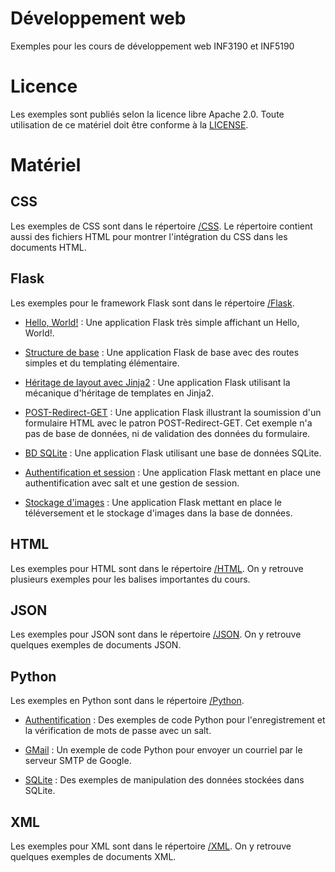 # Développement web

Exemples pour les cours de développement web INF3190 et INF5190

# Licence

Les exemples sont publiés selon la licence libre Apache 2.0. Toute utilisation
de ce matériel doit être conforme à la [LICENSE](LICENSE).

# Matériel

## CSS

Les exemples de CSS sont dans le répertoire [/CSS](/CSS). Le répertoire contient
aussi des fichiers HTML pour montrer l'intégration du CSS dans les documents
HTML.

## Flask

Les exemples pour le framework Flask sont dans le répertoire [/Flask](/Flask).

* [Hello, World!](/Flask/hello-world) : Une application Flask très simple
  affichant un Hello, World!.

* [Structure de base](/Flask/structure-base) : Une application Flask de base
  avec des routes simples et du templating élémentaire.

* [Héritage de layout avec Jinja2](/Flask/structure-base-layout-extends) : Une
  application Flask utilisant la mécanique d'héritage de templates en Jinja2.

* [POST-Redirect-GET](/Flask/formulaire) : Une application Flask illustrant la
  soumission d'un formulaire HTML avec le patron POST-Redirect-GET. Cet exemple
  n'a pas de base de données, ni de validation des données du formulaire.

* [BD SQLite](/Flask/db) : Une application Flask utilisant une base de données
  SQLite.

* [Authentification et session](/Flask/authentification) : Une application Flask
  mettant en place une authentification avec salt et une gestion de session.

* [Stockage d'images](/Flask/files) : Une application Flask mettant en place le
  téléversement et le stockage d'images dans la base de données.

## HTML

Les exemples pour HTML sont dans le répertoire [/HTML](/HTML). On y retrouve
plusieurs exemples pour les balises importantes du cours.

## JSON

Les exemples pour JSON sont dans le répertoire [/JSON](/JSON). On y retrouve
quelques exemples de documents JSON.

## Python

Les exemples en Python sont dans le répertoire [/Python](/Python).

* [Authentification](/Python/Authentification) : Des exemples de code Python
  pour l'enregistrement et la vérification de mots de passe avec un salt.

* [GMail](/Python/Gmail) : Un exemple de code Python pour envoyer un courriel
  par le serveur SMTP de Google.

* [SQLite](/Python/SQLite) : Des exemples de manipulation des données stockées
  dans SQLite.

## XML

Les exemples pour XML sont dans le répertoire [/XML](/XML). On y retrouve
quelques exemples de documents XML.
